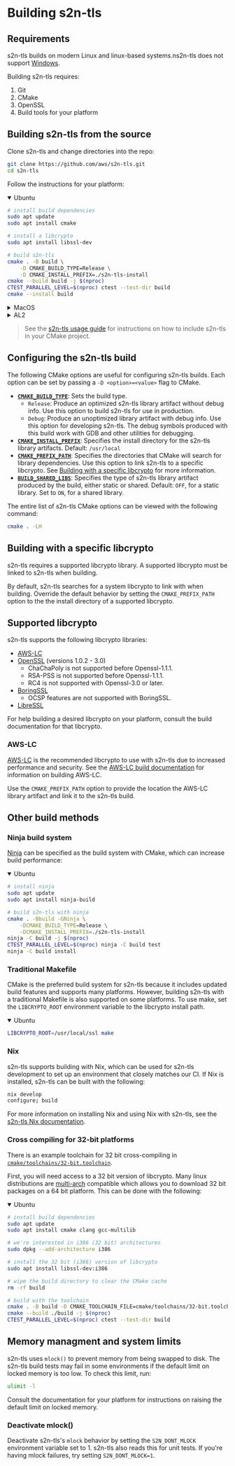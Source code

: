 # Building s2n-tls

## Requirements

s2n-tls builds on modern Linux and linux-based systems.ns2n-tls does not support [Windows](https://github.com/aws/s2n-tls/issues/497).

Building s2n-tls requires:

1. Git
1. CMake
1. OpenSSL
1. Build tools for your platform

## Building s2n-tls from the source

Clone s2n-tls and change directories into the repo:

```bash
git clone https://github.com/aws/s2n-tls.git
cd s2n-tls
```

Follow the instructions for your platform:

<details open>
<summary>Ubuntu</summary>

```bash
# install build dependencies
sudo apt update
sudo apt install cmake

# install a libcrypto
sudo apt install libssl-dev

# build s2n-tls
cmake . -B build \
    -D CMAKE_BUILD_TYPE=Release \
    -D CMAKE_INSTALL_PREFIX=./s2n-tls-install
cmake --build build -j $(nproc)
CTEST_PARALLEL_LEVEL=$(nproc) ctest --test-dir build
cmake --install build
```

</details>

<details>
<summary>MacOS</summary>

```bash
# install build dependencies
brew install cmake

# install a libcrypto
brew install openssl@3

# build s2n-tls
cmake . -Bbuild \
    -D CMAKE_BUILD_TYPE=Release \
    -D CMAKE_PREFIX_PATH=$(dirname $(dirname $(brew list openssl@3|grep libcrypto.dylib))) \
    -D CMAKE_INSTALL_PREFIX=./s2n-tls-install
cmake --build build -j $(sysctl -n hw.ncpu)
CTEST_PARALLEL_LEVEL=$(sysctl -n hw.ncpu) ctest --test-dir build
cmake --install build
```
</details>

<details>
<summary>AL2</summary>

```bash
# install build dependencies
sudo yum groupinstall "Development Tools"
sudo yum install cmake3

# install a libcrypto
sudo yum install openssl-devel

# build s2n-tls
cmake . -B build \
    -D CMAKE_BUILD_TYPE=Release \
    -D CMAKE_INSTALL_PREFIX=./s2n-tls-install \
    -D CMAKE_EXE_LINKER_FLAGS="-lcrypto -lz"
cmake --build build -j $(nproc)
CTEST_PARALLEL_LEVEL=$(nproc) ctest --test-dir build
cmake --install build
```

</details>

> See the [s2n-tls usage guide](USAGE-GUIDE.md#consuming-s2n-tls-via-cmake) for instructions on how to include s2n-tls in your CMake project.

## Configuring the s2n-tls build

The following CMake options are useful for configuring s2n-tls builds. Each option can be set by passing a `-D <option>=<value>` flag to CMake.

- [**`CMAKE_BUILD_TYPE`**](https://cmake.org/cmake/help/latest/variable/CMAKE_BUILD_TYPE.html): Sets the build type.
  - `Release`: Produce an optimized s2n-tls library artifact without debug info. Use this option to build s2n-tls for use in production.
  - `Debug`: Produce an unoptimized library artifact with debug info. Use this option for developing s2n-tls. The debug symbols produced with this build work with GDB and other utilities for debugging.
- [**`CMAKE_INSTALL_PREFIX`**](https://cmake.org/cmake/help/latest/variable/CMAKE_INSTALL_PREFIX.html): Specifies the install directory for the s2n-tls library artifacts. Default: `/usr/local`
- [**`CMAKE_PREFIX_PATH`**](https://cmake.org/cmake/help/latest/variable/CMAKE_PREFIX_PATH.html): Specifies the directories that CMake will search for library dependencies. Use this option to link s2n-tls to a specific libcrypto. See [Building with a specific libcrypto](#building-with-a-specific-libcrypto) for more information.
- [**`BUILD_SHARED_LIBS`**](https://cmake.org/cmake/help/latest/variable/BUILD_SHARED_LIBS.html): Specifies the type of s2n-tls library artifact produced by the build, either static or shared. Default: `OFF`, for a static library. Set to `ON`, for a shared library.

The entire list of s2n-tls CMake options can be viewed with the following command:

```bash
cmake . -LH
```

## Building with a specific libcrypto

s2n-tls requires a supported libcrypto library. A supported libcrypto must be linked to s2n-tls when building. 

By default, s2n-tls searches for a system libcrypto to link with when building. 
Override the default behavior by setting the `CMAKE_PREFIX_PATH` option to the the install directory of a supported libcrypto.

## Supported libcrypto

s2n-tls supports the following libcrypto libraries:

- [AWS-LC](https://github.com/aws/aws-lc)
- [OpenSSL](https://www.openssl.org/) (versions 1.0.2 - 3.0)
  - ChaChaPoly is not supported before Openssl-1.1.1.
  - RSA-PSS is not supported before Openssl-1.1.1.
  - RC4 is not supported with Openssl-3.0 or later.
- [BoringSSL](https://boringssl.googlesource.com/boringssl)
  - OCSP features are not supported with BoringSSL.
- [LibreSSL](https://www.libressl.org/)

For help building a desired libcrypto on your platform, consult the build documentation for that libcrypto.

### AWS-LC

[AWS-LC](https://github.com/aws/aws-lc) is the recommended libcrypto to use with s2n-tls due to increased performance and security. See the [AWS-LC build documentation](https://github.com/aws/aws-lc/blob/main/BUILDING.md) for information on building AWS-LC.

Use the `CMAKE_PREFIX_PATH` option to provide the location the AWS-LC library artifact and link it to the s2n-tls build.

## Other build methods

### Ninja build system

[Ninja](https://ninja-build.org/) can be specified as the build system with CMake, which can increase build performance:

<details open>
<summary>Ubuntu</summary>

```bash
# install ninja
sudo apt update
sudo apt install ninja-build

# build s2n-tls with ninja
cmake . -Bbuild -GNinja \
    -DCMAKE_BUILD_TYPE=Release \
    -DCMAKE_INSTALL_PREFIX=./s2n-tls-install
ninja -C build -j $(nproc)
CTEST_PARALLEL_LEVEL=$(nproc) ninja -C build test
ninja -C build install
```
</details>

### Traditional Makefile

CMake is the preferred build system for s2n-tls because it includes updated build features and supports many platforms. However, building s2n-tls with a traditional Makefile is also supported on some platforms. To use make, set the `LIBCRYPTO_ROOT` environment variable to the libcrypto install path.

<details open>
<summary>Ubuntu</summary>

```bash
LIBCRYPTO_ROOT=/usr/local/ssl make
```
</details>

### Nix

s2n-tls supports building with Nix, which can be used for s2n-tls development to set up an environment that closely matches our CI. If Nix is installed, s2n-tls can be built with the following:

```bash
nix develop
configure; build
```

For more information on installing Nix and using Nix with s2n-tls, see the [s2n-tls Nix documentation](../nix/README.md).

### Cross compiling for 32-bit platforms

There is an example toolchain for 32 bit cross-compiling in [`cmake/toolchains/32-bit.toolchain`](../cmake/toolchains/32-bit.toolchain).

First, you will need access to a 32 bit version of libcrypto. Many linux distributions are [multi-arch](https://help.ubuntu.com/community/MultiArch) compatible which allows you to download 32 bit packages on a 64 bit platform. This can be done with the following:

<details open>
<summary>Ubuntu</summary>

```bash
# install build dependencies
sudo apt update
sudo apt install cmake clang gcc-multilib

# we're interested in i386 (32 bit) architectures
sudo dpkg --add-architecture i386

# install the 32 bit (i386) version of libcrypto
sudo apt install libssl-dev:i386

# wipe the build directory to clear the CMake cache
rm -rf build

# build with the toolchain
cmake . -B build -D CMAKE_TOOLCHAIN_FILE=cmake/toolchains/32-bit.toolchain
cmake --build ./build -j $(nproc)
CTEST_PARALLEL_LEVEL=$(nproc) ctest --test-dir build
```
</details>

## Memory managment and system limits

s2n-tls uses `mlock()` to prevent memory from being swapped to disk. The
s2n-tls build tests may fail in some environments if the default limit on locked
memory is too low. To check this limit, run:

```bash
ulimit -l
```

Consult the documentation for your platform for instructions on raising the default limit on locked memory.

### Deactivate mlock()

Deactivate s2n-tls's `mlock` behavior by setting the `S2N_DONT_MLOCK` environment variable set to 1. s2n-tls also reads this for unit tests. If you're having mlock failures, try setting `S2N_DONT_MLOCK=1`.
